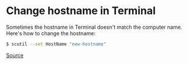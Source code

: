 # Change hostname in Terminal

Sometimes the hostname in Terminal doesn't match the computer name. Here's how to change the hostname:

```bash
$ scutil --set HostName "new-hostname"
```

[Source](https://apple.stackexchange.com/questions/66611/how-to-change-computer-name-so-terminal-displays-it-in-mac-os-x-mountain-lion)
